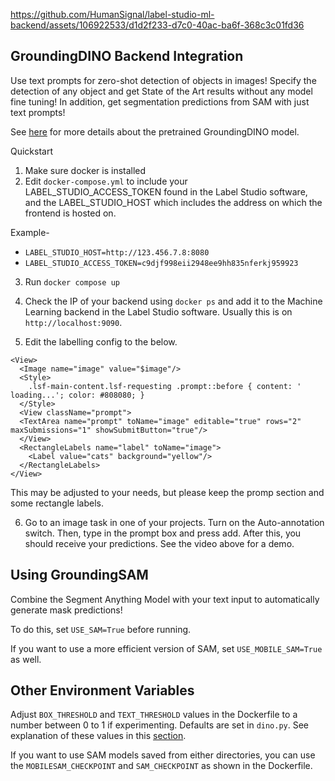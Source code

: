 https://github.com/HumanSignal/label-studio-ml-backend/assets/106922533/d1d2f233-d7c0-40ac-ba6f-368c3c01fd36



## GroundingDINO Backend Integration

Use text prompts for zero-shot detection of objects in images! Specify the detection of any object and get State of the Art results without any model fine tuning! In addition, get segmentation predictions from SAM with just text prompts!

See [here](https://github.com/IDEA-Research/GroundingDINO) for more details about the pretrained GroundingDINO model.


Quickstart

1. Make sure docker is installed
2. Edit `docker-compose.yml` to include your LABEL_STUDIO_ACCESS_TOKEN found in the Label Studio software, and the LABEL_STUDIO_HOST which includes the address on which the frontend is hosted on.

Example-
- `LABEL_STUDIO_HOST=http://123.456.7.8:8080`
- `LABEL_STUDIO_ACCESS_TOKEN=c9djf998eii2948ee9hh835nferkj959923`

3. Run `docker compose up`
4. Check the IP of your backend using `docker ps` and add it to the Machine Learning backend in the Label Studio software. Usually this is on `http://localhost:9090`.

5. Edit the labelling config to the below.

```
<View>
  <Image name="image" value="$image"/>
  <Style>
    .lsf-main-content.lsf-requesting .prompt::before { content: ' loading...'; color: #808080; }
  </Style>
  <View className="prompt">
  <TextArea name="prompt" toName="image" editable="true" rows="2" maxSubmissions="1" showSubmitButton="true"/>
  </View>
  <RectangleLabels name="label" toName="image">
    <Label value="cats" background="yellow"/>
  </RectangleLabels>
</View>
```

This may be adjusted to your needs, but please keep the promp section and some rectangle labels.

6. Go to an image task in one of your projects. Turn on the Auto-annotation switch. Then, type in the prompt box and press add. After this, you should receive your predictions. See the video above for a demo.


## Using GroundingSAM

Combine the Segment Anything Model with your text input to automatically generate mask predictions!

To do this, set `USE_SAM=True` before running.

If you want to use a more efficient version of SAM, set `USE_MOBILE_SAM=True` as well.


## Other Environment Variables

Adjust `BOX_THRESHOLD` and `TEXT_THRESHOLD` values in the Dockerfile to a number between 0 to 1 if experimenting. Defaults are set in `dino.py`. See explanation of these values in this [section](https://github.com/IDEA-Research/GroundingDINO#star-explanationstips-for-grounding-dino-inputs-and-outputs).

If you want to use SAM models saved from either directories, you can use the `MOBILESAM_CHECKPOINT` and `SAM_CHECKPOINT` as shown in the Dockerfile.
